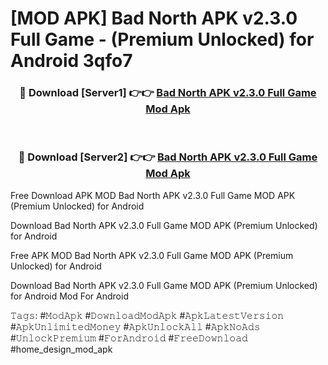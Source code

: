 # [MOD APK] Bad North APK v2.3.0 Full Game - (Premium Unlocked) for Android 3qfo7



<div align="center">
<h3>🔴 Download [Server1] 👉👉 <a href="https://momento.my/?title=Bad_North_APK_v2.3.0_Full_Game">Bad North APK v2.3.0 Full Game Mod Apk</a></h3><br>

<h3>🔴 Download [Server2] 👉👉 <a href="https://momento.my/?title=Bad_North_APK_v2.3.0_Full_Game">Bad North APK v2.3.0 Full Game Mod Apk</a></h3>
</div>



Free Download APK MOD Bad North APK v2.3.0 Full Game MOD APK (Premium Unlocked) for Android

Download Bad North APK v2.3.0 Full Game MOD APK (Premium Unlocked) for Android

Free APK MOD Bad North APK v2.3.0 Full Game MOD APK (Premium Unlocked) for Android

Download Bad North APK v2.3.0 Full Game MOD APK (Premium Unlocked) for Android Mod For Android

𝚃𝚊𝚐𝚜: #𝙼𝚘𝚍𝙰𝚙𝚔 #𝙳𝚘𝚠𝚗𝚕𝚘𝚊𝚍𝙼𝚘𝚍𝙰𝚙𝚔 #𝙰𝚙𝚔𝙻𝚊𝚝𝚎𝚜𝚝𝚅𝚎𝚛𝚜𝚒𝚘𝚗 #𝙰𝚙𝚔𝚄𝚗𝚕𝚒𝚖𝚒𝚝𝚎𝚍𝙼𝚘𝚗𝚎𝚢 #𝙰𝚙𝚔𝚄𝚗𝚕𝚘𝚌𝚔𝙰𝚕𝚕 #𝙰𝚙𝚔𝙽𝚘𝙰𝚍𝚜 #𝚄𝚗𝚕𝚘𝚌𝚔𝙿𝚛𝚎𝚖𝚒𝚞𝚖 #𝙵𝚘𝚛𝙰𝚗𝚍𝚛𝚘𝚒𝚍 #𝙵𝚛𝚎𝚎𝙳𝚘𝚠𝚗𝚕𝚘𝚊𝚍 #home_design_mod_apk

